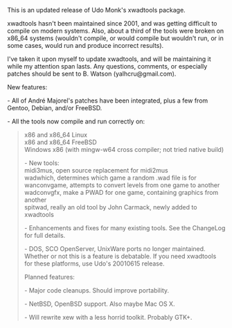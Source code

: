 This is an updated release of Udo Monk's xwadtools package.<br>
<p>
xwadtools hasn't been maintained since 2001, and was getting difficult to compile on modern systems. Also, about a third of the tools were broken on x86_64 systems (wouldn't compile, or would compile but wouldn't run, or in some cases, would run and produce incorrect results).<br>
<p>
I've taken it upon myself to update xwadtools, and will be maintaining it while my attention span lasts. Any questions, comments, or especially patches should be sent to B. Watson (yalhcru@gmail.com).<br>
<p>
New features:<br>
<p>
- All of André Majorel's patches have been integrated, plus a few from Gentoo, Debian, and/or FreeBSD.<br>
<p>
- All the tools now compile and run correctly on:<br>
<blockquote>x86 and x86_64 Linux<br>
x86 and x86_64 FreeBSD<br>
Windows x86 (with mingw-w64 cross compiler; not tried native build)<br>
<p>
- New tools:<br>
midi3mus, open source replacement for midi2mus<br>
wadwhich, determines which game a random .wad file is for<br>
wanconvgame, attempts to convert levels from one game to another<br>
wadconvgfx, make a PWAD for one game, containing graphics from another<br>
spitwad, really an old tool by John Carmack, newly added to xwadtools<br>
<p>
- Enhancements and fixes for many existing tools. See the ChangeLog for full details.<br>
<p>
- DOS, SCO OpenServer, UnixWare ports no longer maintained. Whether or not this is a feature is debatable. If you need xwadtools for these platforms, use Udo's 20010615 release.<br>
<p>
Planned features:<br>
<p>
- Major code cleanups. Should improve portability.<br>
<p>
- NetBSD, OpenBSD support. Also maybe Mac OS X.<br>
<p>
- Will rewrite xew with a less horrid toolkit. Probably GTK+.<br>